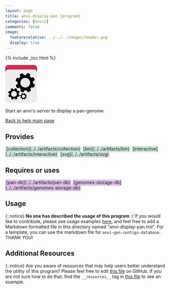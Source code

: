 ```yaml
---
layout: page 
title: anvi-display-pan [program]
categories: [anvio]
comments: false
image:
  featurerelative: ../../../images/header.png
  display: true
---
```



{% include _toc.html %}


<img src="../../images/icons/PROGRAM.png" alt="PROGRAM" style="width:100px; border:none" />

Start an anvi&#39;o server to display a pan-genome

[Back to help main page](../../)

## Provides

<p style="text-align: left" markdown="1"><span style="background:#cbe4d5; padding: 0px 3px 2px 3px; border-radius: 5px;">[collection](../../artifacts/collection)</span> <span style="background:#cbe4d5; padding: 0px 3px 2px 3px; border-radius: 5px;">[bin](../../artifacts/bin)</span> <span style="background:#cbe4d5; padding: 0px 3px 2px 3px; border-radius: 5px;">[interactive](../../artifacts/interactive)</span> <span style="background:#cbe4d5; padding: 0px 3px 2px 3px; border-radius: 5px;">[svg](../../artifacts/svg)</span></p>

## Requires or uses

<p style="text-align: left" markdown="1"><span style="background:#dcbfe8; padding: 0px 3px 2px 3px; border-radius: 5px;">[pan-db](../../artifacts/pan-db)</span> <span style="background:#dcbfe8; padding: 0px 3px 2px 3px; border-radius: 5px;">[genomes-storage-db](../../artifacts/genomes-storage-db)</span></p>

## Usage


{:.notice}
**No one has described the usage of this program** :/ If you would like to contribute, please see usage examples [here](https://github.com/merenlab/anvio/tree/master/anvio/docs), and feel free to add a Markdown formatted file in this directory named "anvi-display-pan.md". For a template, you can use the markdown file for `anvi-gen-contigs-database`. THANK YOU!


## Additional Resources



{:.notice}
Are you aware of resources that may help users better understand the utility of this program? Please feel free to edit [this file](https://github.com/merenlab/anvio/tree/master/bin/anvi-display-pan) on GitHub. If you are not sure how to do that, find the `__resources__` tag in [this file](https://github.com/merenlab/anvio/blob/master/bin/anvi-interactive) to see an example.
